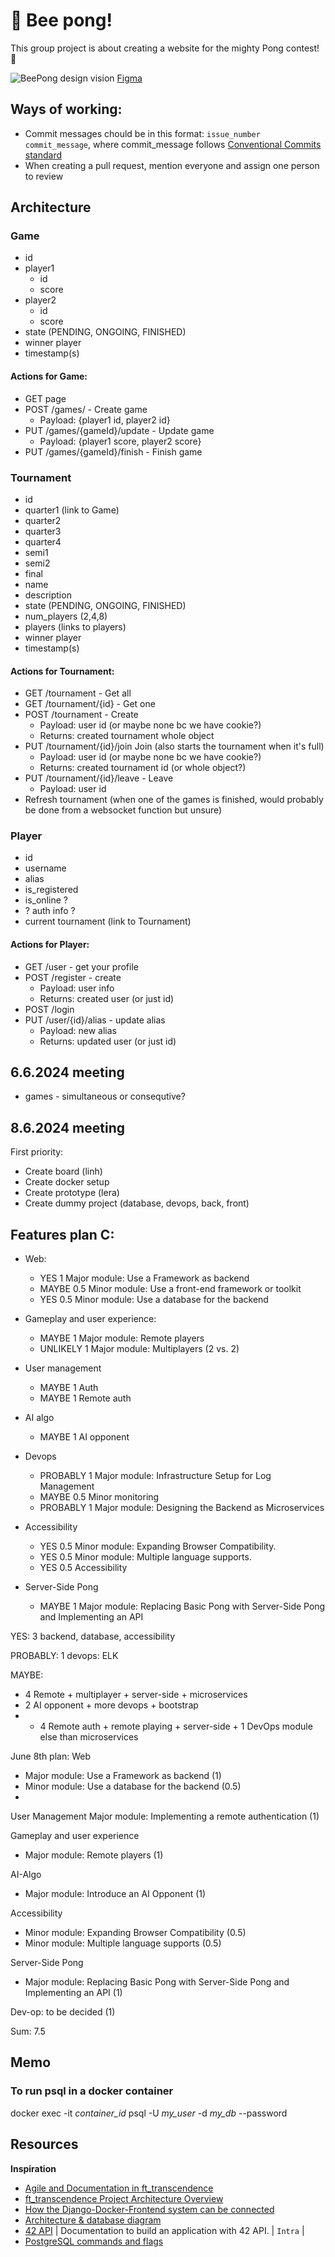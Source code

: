 # 🐝 Bee pong!
This group project is about creating a website for the mighty Pong contest! 🏓

![BeePong design vision](BeePong_vision_240615.png)
[Figma](https://www.figma.com/design/42yVXZOi6yLRxybTmu8lhG/BEE-PONG?node-id=0-1&t=JObdYVC2Pk32AxSm-1)


## Ways of working:
- Commit messages chould be in this format: `issue_number commit_message`, where commit_message follows [Conventional Commits standard](https://www.conventionalcommits.org/en/v1.0.0/)
- When creating a pull request, mention everyone and assign one person to review

## Architecture
### Game
- id
- player1
  - id
  - score
- player2
  - id
  - score
- state (PENDING, ONGOING, FINISHED)
- winner player
- timestamp(s)
#### Actions for Game:
- GET page
- POST /games/ - Create game
    - Payload: {player1 id, player2 id}
- PUT /games/{gameId}/update - Update game
    - Payload: {player1 score, player2 score}
- PUT /games/{gameId}/finish - Finish game

### Tournament
- id
- quarter1 (link to Game)
- quarter2
- quarter3
- quarter4
- semi1
- semi2
- final
- name
- description
- state (PENDING, ONGOING, FINISHED)
- num_players (2,4,8)
- players (links to players)
- winner player
- timestamp(s)
#### Actions for Tournament:
- GET /tournament - Get all
- GET /tournament/{id} - Get one
- POST /tournament - Create
  - Payload: user id (or maybe none bc we have cookie?)
  - Returns: created tournament whole object
- PUT /tournament/{id}/join Join (also starts the tournament when it's full)
  - Payload: user id (or maybe none bc we have cookie?)
  - Returns: created tournament id (or whole object?)
- PUT /tournament/{id}/leave - Leave
  - Payload: user id
- Refresh tournament (when one of the games is finished, would probably be done from a websocket function but unsure)

### Player
- id
- username
- alias
- is_registered
- is_online ?
- ? auth info ?
- current tournament (link to Tournament)
#### Actions for Player:
- GET /user - get your profile
- POST /register - create
  - Payload: user info
  - Returns: created user (or just id)
- POST /login
- PUT /user/{id}/alias - update alias
  - Payload: new alias
  - Returns: updated user (or just id)

## 6.6.2024 meeting
- games - simultaneous or consequtive?

## 8.6.2024 meeting
First priority:
- Create board (linh)
- Create docker setup
- Create prototype (lera)
- Create dummy project (database, devops, back, front)

## Features plan C:
- Web:
    - YES 1 Major module: Use a Framework as backend
    - MAYBE 0.5 Minor module: Use a front-end framework or toolkit
    - YES 0.5 Minor module: Use a database for the backend

- Gameplay and user experience:
    - MAYBE 1 Major module: Remote players
    - UNLIKELY 1 Major module: Multiplayers (2 vs. 2)

- User management
    - MAYBE 1 Auth
    - MAYBE 1 Remote auth
 
- AI algo
    - MAYBE 1 AI opponent

- Devops
    - PROBABLY 1 Major module: Infrastructure Setup for Log Management
    - MAYBE 0.5 Minor monitoring
    - PROBABLY 1 Major module: Designing the Backend as Microservices

- Accessibility
    - YES 0.5 Minor module: Expanding Browser Compatibility.
    - YES 0.5 Minor module: Multiple language supports.
    - YES 0.5 Accessibility

- Server-Side Pong
    - MAYBE 1 Major module: Replacing Basic Pong with Server-Side Pong and Implementing an API

YES: 3 backend, database, accessibility

PROBABLY: 1 devops: ELK

MAYBE:
- 4 Remote + multiplayer + server-side + microservices
- 2 AI opponent + more devops + bootstrap
- + 4 Remote auth + remote playing + server-side + 1 DevOps module else than microservices

June 8th plan:
Web
- Major module: Use a Framework as backend (1)
- Minor module: Use a database for the backend (0.5)
- 
User Management
Major module: Implementing a remote authentication (1)

Gameplay and user experience
- Major module: Remote players (1)
  
AI-Algo
- Major module: Introduce an AI Opponent (1)
  
Accessibility
- Minor module: Expanding Browser Compatibility (0.5)
- Minor module: Multiple language supports (0.5)
  
Server-Side Pong
- Major module: Replacing Basic Pong with Server-Side Pong and Implementing an API (1)
  
Dev-op: to be decided (1)

Sum: 7.5

## Memo

### To run psql in a docker container
docker exec -it *container_id* psql -U *my_user* -d *my_db* --password

## Resources
__Inspiration__
- [Agile and Documentation in ft_transcendence](https://medium.com/@glukas94/ft-transcendence-semana-1-3b641e683339)
- [ft_transcendence Project Architecture Overview](https://github.com/trancendering/ft_transcendence/blob/main/ARCHITECTURE.md)
- [How the Django-Docker-Frontend system can be connected](https://medium.com/@bekojix0660/42-ft-transcendence-0d952c94ea05)
- [Architecture & database diagram](https://github.com/zwzone/ft_transcendence)
- [42 API](https://api.intra.42.fr/apidoc) | Documentation to build an application with 42 API. | `Intra` |
- [PostgreSQL commands and flags](https://hasura.io/blog/top-psql-commands-and-flags-you-need-to-know-postgresql)

